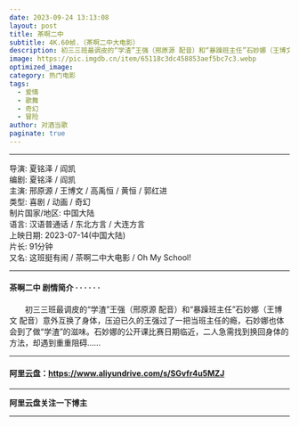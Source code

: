 ```yaml
---
date: 2023-09-24 13:13:08
layout: post
title: 茶啊二中
subtitle: 4K.60帧.（茶啊二中大电影）
description: 初三三班最调皮的“学渣”王强（邢原源 配音）和“暴躁班主任”石妙娜（王博文 配音）意外互换了身体，压迫已久的王强过了一把当班主任的瘾，石妙娜也体会到了做“学渣”的滋味...
image: https://pic.imgdb.cn/item/65118c3dc458853aef5bc7c3.webp
optimized_image: 
category: 热门电影
tags:
  - 爱情
  - 歌舞
  - 奇幻
  - 冒险
author: 对酒当歌
paginate: true
---
```


---

导演: 夏铭泽 / 阎凯  
编剧: 夏铭泽 / 阎凯  
主演: 邢原源 / 王博文 / 高禹恒 / 黄恒 / 郭红进  
类型: 喜剧 / 动画 / 奇幻  
制片国家/地区: 中国大陆  
语言: 汉语普通话 / 东北方言 / 大连方言  
上映日期: 2023-07-14(中国大陆)  
片长: 91分钟  
又名: 这班挺有闹 / 茶啊二中大电影 / Oh My School!  

---

#### 茶啊二中 剧情简介 · · · · · ·

　　初三三班最调皮的“学渣”王强（邢原源 配音）和“暴躁班主任”石妙娜（王博文 配音）意外互换了身体，压迫已久的王强过了一把当班主任的瘾，石妙娜也体会到了做“学渣”的滋味。石妙娜的公开课比赛日期临近，二人急需找到换回身体的方法，却遇到重重阻碍……

---

#### 阿里云盘：<https://www.aliyundrive.com/s/SGvfr4u5MZJ>

---

**阿里云盘关注一下博主**

---
